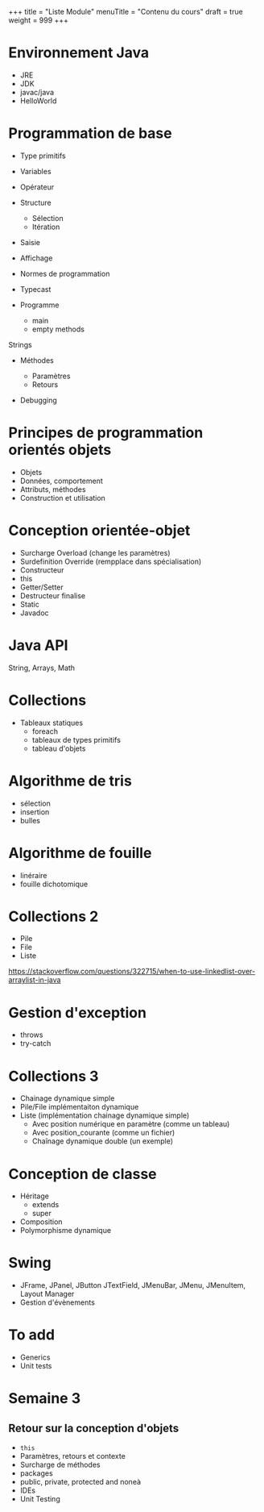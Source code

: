+++
title = "Liste Module"
menuTitle = "Contenu du cours"
draft = true
weight = 999
+++

# Environnement Java

* JRE
* JDK
* javac/java
* HelloWorld

# Programmation de base

* Type primitifs
* Variables
* Opérateur
* Structure
    * Sélection
    * Itération
* Saisie
* Affichage

* Normes de programmation

* Typecast
* Programme
    * main
    * empty methods

Strings

* Méthodes
  * Paramètres
  * Retours 

* Debugging

# Principes de programmation orientés objets
* Objets
* Données, comportement
* Attributs, méthodes
* Construction et utilisation

# Conception orientée-objet
* Surcharge Overload (change les paramètres)
* Surdefinition Override (rempplace dans spécialisation)
* Constructeur
* this
* Getter/Setter
* Destructeur finalise
* Static
* Javadoc

# Java API
String, Arrays, Math

# Collections
* Tableaux statiques
  * foreach
  * tableaux de types primitifs
  * tableau d'objets

# Algorithme de tris
  * sélection
  * insertion
  * bulles

# Algorithme de fouille
  * linéraire
  * fouille dichotomique

# Collections 2
* Pile
* File
* Liste

https://stackoverflow.com/questions/322715/when-to-use-linkedlist-over-arraylist-in-java

# Gestion d'exception
* throws
* try-catch

# Collections 3
* Chainage dynamique simple
* Pile/File implémentaiton dynamique
* Liste (implémentation chainage dynamique simple)
  * Avec position numérique en paramètre (comme un tableau)
  * Avec position_courante (comme un fichier)
  * Chaînage dynamique double (un exemple)

# Conception de classe
* Héritage
  * extends
  * super
* Composition
* Polymorphisme dynamique

# Swing
* JFrame, JPanel, JButton JTextField, JMenuBar, JMenu, JMenuItem,  Layout Manager
* Gestion d'évènements


# To add
* Generics
* Unit tests

# Semaine 3

## Retour sur la conception d'objets

* `this`
* Paramètres, retours et contexte
* Surcharge de méthodes
* packages
* public, private, protected and noneà
* IDEs
* Unit Testing